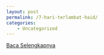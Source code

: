 ```yaml
---
layout: post
permalink: /7-hari-terlambat-haid/
categories:
    - Uncategorized
---
```


[Baca Selengkapnya](/05)